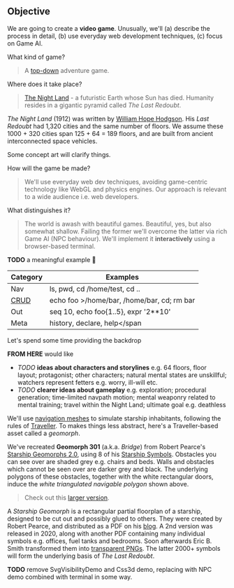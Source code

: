 ## Objective

We are going to create a **video game**.
Unusually, we'll 
(a) describe the process in detail,
(b) use everyday web development techniques,
(c) focus on Game AI.

What kind of game?
> A [top-down](https://en.wikipedia.org/wiki/Video_game_graphics#Top-down_perspective) adventure game.

Where does it take place?
> [The Night Land](https://en.wikipedia.org/wiki/The_Night_Land "@new-tab") - a futuristic Earth whose Sun has died.
> Humanity resides in a gigantic pyramid called _The Last Redoubt_.

<aside>

  _The Night Land_ (1912) was written by [William Hope Hodgson](https://en.wikipedia.org/wiki/William_Hope_Hodgson).
  His _Last Redoubt_ had 1,320 cities and the same number of floors.
  We assume these 1000 + 320 cities span 125 + 64 = 189 floors, and are built from ancient interconnected space vehicles.
  
  Some concept art will clarify things.

</aside>


<div
  class="tabs"
  name="redoubt-sketch"
  height="[400, 580]"
  enabled="true"
  tabs="[
    { key: 'component', filepath: 'example/Images#redoubt-sketches' },
  ]"
></div>

How will the game be made?
> We'll use everyday web dev techniques,
> avoiding game-centric technology like WebGL and physics engines.
> Our approach is relevant to a wide audience i.e. web developers.

What distinguishes it?
> The world is awash with beautiful games.
> Beautiful, yes, but also somewhat shallow.
> Failing the former we'll overcome the latter via rich Game AI (NPC behaviour).
> We'll implement it **interactively** using a browser-based terminal.

<!-- > We won't use clunky behaviour editors or rigid task-based programming patterns. -->

__TODO__
 a meaningful example 🚧

<!-- ~~~
myFunc() {
  call '() => Array.from(Math.PI.toString())' |
  split |
  map 'x => `Digit: ${x}`'
}
~~~ -->

<div
  class="tabs"
  name="nav-tty-1"
  height="[500, 600]"
  show="2"
  tabs="[
    { key: 'terminal', filepath: 'nav-demo-1', weight: 30 },
    { key: 'component', filepath: 'example/LightsTest', weight: 70 },
  ]"
></div>

| Category | Examples |
| -------- | -------- |
| Nav | <span class="cmd">ls</span>, <span class="cmd">pwd</span>, <span class="cmd">cd /home/test</span>, <span class="cmd">cd ..</span> |
| [CRUD](https://en.wikipedia.org/wiki/Create,_read,_update_and_delete "@new-tab") | <span class="cmd">echo foo >/home/bar</span>, <span class="cmd">/home/bar</span>, <span class="cmd">cd; rm bar</span> |
| Out | <span class="cmd">seq 10</span>, <span class="cmd">echo foo{1..5}</span>, <span class="cmd">expr '2**10'</span> |
| Meta | <span class="cmd">history</span>, <span class="cmd"> declare</span>, <span class="cmd">help</span


Let's spend some time providing the backdrop

__FROM HERE__ would like
- _TODO_ __ideas about characters and storylines__ e.g. 64 floors, floor layout; protagonist; other characters; natural mental states are unskillful; watchers represent fetters e.g. worry, ill-will etc.
- _TODO_ __clearer ideas about gameplay__ e.g. exploration; procedural generation; time-limited navpath motion; mental weaponry related to mental training; travel within the Night Land; ultimate goal e.g. deathless

We'll use [navigation meshes](https://en.wikipedia.org/wiki/Navigation_mesh) to simulate starship inhabitants,
following the rules of [Traveller](https://en.wikipedia.org/wiki/Traveller_%28role-playing_game%29).
To makes things less abstract, here's a Traveller-based asset called a _geomorph_.


<div
  class="tabs"
  name="geomorph-301-debug"
  height="400"
  tabs="[{ key: 'component', filepath: 'example/Images#geomorph-301' }]"
></div>

We've recreated **Geomorph 301** (a.k.a. _Bridge_) from Robert Pearce's [Starship Geomorphs 2.0](http://travellerrpgblog.blogspot.com/2018/10/the-starship-geomorphs-book-if-finally.html),
using 8 of his [Starship Symbols](http://travellerrpgblog.blogspot.com/2020/08/starship-symbols-book.html).
Obstacles you can see over are shaded grey e.g. chairs and beds.
Walls and obstacles which cannot be seen over are darker grey and black. The underlying polygons of these obstacles, together with the white rectangular doors, induce the _white triangulated navigable polygon_ shown above.

> Check out this [larger version](/pics/g-301--bridge.debug.x2.png "@new-tab").

<aside>

A _Starship Geomorph_ is a rectangular partial floorplan of a starship, designed to be cut out and possibly glued to others.
They were created by Robert Pearce, and distributed as a PDF on his [blog](http://travellerrpgblog.blogspot.com/).
A 2nd version was released in 2020, along with another PDF containing many individual symbols e.g. offices, fuel tanks and bedrooms. Soon afterwards Eric B. Smith transformed them into [transparent PNGs](http://gurpsland.no-ip.org/geomorphs/).
The latter 2000+ symbols will form the underlying basis of _The Last Redoubt_.

</aside>

__TODO__ remove SvgVisibilityDemo and Css3d demo, replacing with NPC demo combined with terminal in some way.

<!-- We end with two basic demos.
You can pan/zoom, move the eyes, and view the obstacle polygons in 3D.
There are respective CodeSandboxes i.e. [visibility](https://codesandbox.io/s/rogue-markup-visibility-demo-k66zi?file=/src/example/Visibility.jsx "@new-tab") and [height](https://codesandbox.io/s/rogue-markup-3d-demo-forked-gyher?file=/src/example/Css3d.jsx "@new-tab"). -->


<div
  class="tabs"
  name="light-demo"
  height="340"
  tabs="[
    // { key: 'component', filepath: 'example/SvgVisibilityDemo#301' },
    { key: 'component', filepath: 'example/Css3dForeignObject#301' },
  ]"
></div>
